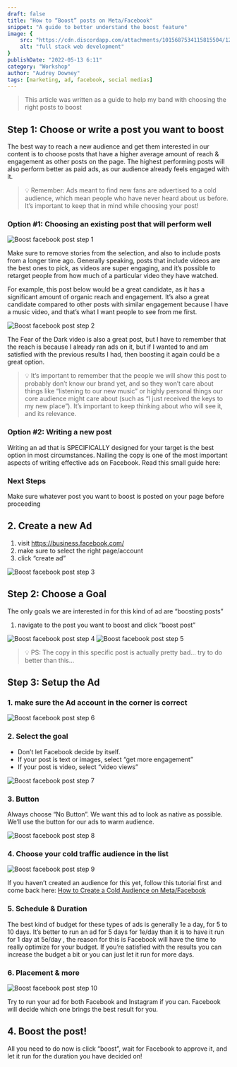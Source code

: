 ```yaml
---
draft: false
title: "How to “Boost” posts on Meta/Facebook"
snippet: "A guide to better understand the boost feature"
image: {
    src: "https://cdn.discordapp.com/attachments/1015687534115815504/1212691815828955146/elvann_abstract_illustration_of_social_media_feed_abstract_post_5a7e7b3d-c016-425d-9cb8-9241f2e9017e.png?ex=65f2c243&is=65e04d43&hm=22a338be4e84978d6d53eb82440bc387c1694b27dcad8f20877e135ff6588acd&",
    alt: "full stack web development"
}
publishDate: "2022-05-13 6:11"
category: "Workshop"
author: "Audrey Downey"
tags: [marketing, ad, facebook, social medias]
---
```


> This article was written as a guide to help my band with choosing the right posts to boost

## Step 1:  Choose or write a post you want to boost

The best way to reach a new audience and get them interested in our content is to choose posts that have a higher average amount of reach & engagement as other posts on the page.  The highest performing posts will also perform better as paid ads, as our audience already feels engaged with it.  

> 💡 Remember: Ads meant to find new fans are advertised to a cold audience, which mean people who have never heard about us before.  It’s important to keep that in mind while choosing your post!


### Option #1: Choosing an existing post that will perform well

![Boost facebook post step 1](/blog/boost-facebook-post-01.png)

Make sure to remove stories from the selection, and also to include posts from a longer time ago.  Generally speaking, posts that include videos are the best ones to pick, as videos are super engaging, and it’s possible to retarget people from how much of a particular video they have watched.

For example, this post below would be a great candidate, as it has a significant amount of organic reach and engagement.   It’s also a great candidate compared to other posts with similar engagement because I have a music video, and that’s what I want people to see from me first.

![Boost facebook post step 2](/blog/boost-facebook-post-02.png)

The Fear of the Dark video is also a great post, but I have to remember that the reach is because I already ran ads on it, but if I wanted to and am satisfied with the previous results I had, then boosting it again could be a great option.

> 💡 It’s important to remember that the people we will show this post to probably don’t know our brand yet, and so they won’t care about things like “listening to our new music” or highly personal things our core audience might care about (such as “I just received the keys to my new place”).  It’s important to keep thinking about who will see it, and its relevance.


### Option #2: Writing a new post

Writing an ad that is SPECIFICALLY designed for your target is the best option in most circumstances.  Nailing the copy is one of the most important aspects of writing effective ads on Facebook.  Read this small guide here: 


### Next Steps 

Make sure whatever post you want to boost is posted on your page before proceeding

## 2.  Create a new Ad

1. visit  https://business.facebook.com/
2. make sure to select the right page/account
3. click “create ad”

![Boost facebook post step 3](/blog/boost-facebook-post-03.png)


## Step 2: Choose a Goal

The only goals we are interested in for this kind of ad are “boosting posts”

1. navigate to the post you want to boost and click “boost post”

![Boost facebook post step 4](/blog/boost-facebook-post-04.png)
![Boost facebook post step 5](/blog/boost-facebook-post-05.png)

> 💡  PS: The copy in this specific post is actually pretty bad... try to do better than this...

## Step 3: Setup the Ad

### 1. make sure the Ad account in the corner is correct

![Boost facebook post step 6](/blog/boost-facebook-post-06.png)

### 2. Select the goal

- Don’t let Facebook decide by itself.
- If your post is text or images, select “get more engagement”
- If your post is video, select “video views”

![Boost facebook post step 7](/blog/boost-facebook-post-07.png)

### 3. Button

Always choose “No Button”.  We want this ad to look as native as possible.  We’ll use the button for our ads to warm audience.

![Boost facebook post step 8](/blog/boost-facebook-post-08.png)

### 4. Choose your cold traffic audience in the list

![Boost facebook post step 9](/blog/boost-facebook-post-09.png)

If you haven’t created an audience for this yet, follow this tutorial first and come back here: [How to Create a Cold Audience on Meta/Facebook](/blog/cold-audience-creation)

### 5. Schedule & Duration

The best kind of budget for these types of ads is generally 1e a day, for 5 to 10 days.  It’s better to run an ad for 5 days for 1e/day than it is to have it run for 1 day at 5e/day , the reason for this is Facebook will have the time to really optimize for your budget.  If you’re satisfied with the results you can increase the budget a bit or you can just let it run for more days.

### 6. Placement & more

![Boost facebook post step 10](/blog/boost-facebook-post-10.png)

Try to run your ad for both Facebook and Instagram if you can.  Facebook will decide which one brings the best result for you.

## 4. Boost the post!

All you need to do now is click “boost”, wait for Facebook to approve it, and let it run for the duration you have decided on!